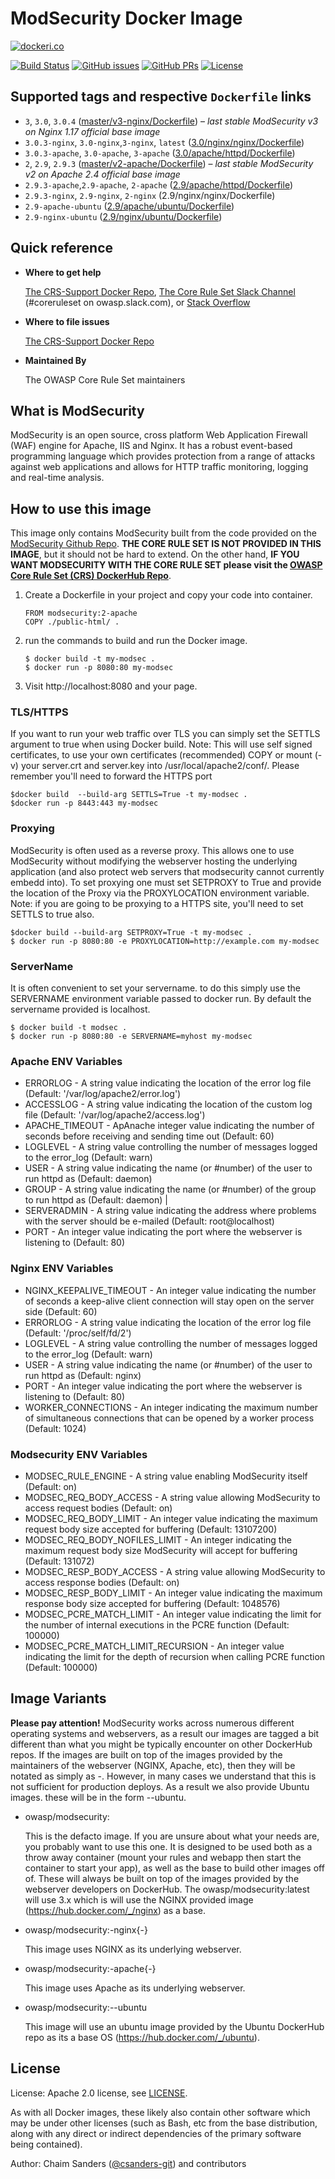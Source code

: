 # ModSecurity Docker Image

[![dockeri.co](http://dockeri.co/image/owasp/modsecurity)](https://hub.docker.com/r/owasp/modsecurity/)

[![Build Status](https://img.shields.io/endpoint.svg?url=https%3A%2F%2Factions-badge.atrox.dev%2FCRS-support%2Fmodsecurity-docker%2Fbadge%3Fref%3Dmaster&style=flat)](https://actions-badge.atrox.dev/CRS-support/modsecurity-docker/goto?ref=master
) [![GitHub issues](https://img.shields.io/github/issues-raw/CRS-support/modsecurity-docker.svg)](https://github.com/CRS-support/modsecurity-docker/issues
) [![GitHub PRs](https://img.shields.io/github/issues-pr-raw/CRS-support/modsecurity-docker.svg)](https://github.com/CRS-support/modsecurity-docker/pulls
) [![License](https://img.shields.io/github/license/CRS-support/modsecurity-docker.svg)](https://github.com/CRS-support/modsecurity-docker/blob/master/LICENSE)

## Supported tags and respective `Dockerfile` links

* `3`, `3.0`, `3.0.4` ([master/v3-nginx/Dockerfile](https://github.com/CRS-support/modsecurity-docker/blob/master/v3-nginx/Dockerfile)) – *last stable ModSecurity v3 on Nginx 1.17 official base image*
* `3.0.3-nginx`,  `3.0-nginx`,`3-nginx`, `latest` ([3.0/nginx/nginx/Dockerfile](https://github.com/CRS-support/modsecurity-docker/blob/v3/nginx-nginx/Dockerfile))
* `3.0.3-apache`, `3.0-apache`, `3-apache` ([3.0/apache/httpd/Dockerfile](https://github.com/CRS-support/modsecurity-docker/blob/v3/apache-apache/Dockerfile))
* `2`, `2.9`, `2.9.3` ([master/v2-apache/Dockerfile](https://github.com/CRS-support/modsecurity-docker/blob/master/v2-apache/Dockerfile)) – *last stable ModSecurity v2 on Apache 2.4 official base image*
* `2.9.3-apache`,`2.9-apache`, `2-apache` ([2.9/apache/httpd/Dockerfile](https://github.com/CRS-support/modsecurity-docker/blob/v2/apache-apache/Dockerfile))
* `2.9.3-nginx`, `2.9-nginx`, `2-nginx` (2.9/nginx/nginx/Dockerfile)
* `2.9-apache-ubuntu` ([2.9/apache/ubuntu/Dockerfile](https://github.com/CRS-support/modsecurity-docker/blob/v2/ubuntu-apache/Dockerfile))
* `2.9-nginx-ubuntu` ([2.9/nginx/ubuntu/Dockerfile](https://github.com/CRS-support/modsecurity-docker/blob/v2/ubuntu-nginx/Dockerfile))

## Quick reference

* **Where to get help**

   [The CRS-Support Docker Repo](https://github.com/CRS-support/modsecurity-docker), [The Core Rule Set Slack Channel](https://join.slack.com/t/owasp/shared_invite/enQtNjExMTc3MTg0MzU4LTViMDg1MmJiMzMwZGUxZjgxZWQ1MTE0NTBlOTBhNjhhZDIzZTZiNmEwOTJlYjdkMzAxMGVhNDkwNDNiNjZiOWQ) (#coreruleset on owasp.slack.com), or [Stack Overflow](https://stackoverflow.com/questions/tagged/mod-security)

* **Where to file issues**

    [The CRS-Support Docker Repo](https://github.com/CRS-support/modsecurity-docker)

* **Maintained By**

   The OWASP Core Rule Set maintainers

## What is ModSecurity

ModSecurity is an open source, cross platform Web Application Firewall (WAF) engine for Apache, IIS and Nginx. It has a robust event-based programming language which provides protection from a range of attacks against web applications and allows for HTTP traffic monitoring, logging and real-time analysis.

## How to use this image

This image only contains ModSecurity built from the code provided on the [ModSecurity Github Repo](https://github.com/SpiderLabs/ModSecurity). **THE CORE RULE SET IS NOT PROVIDED IN THIS IMAGE**, but it should not be hard to extend. On the other hand, **IF YOU WANT MODSECURITY WITH THE CORE RULE SET please visit the [OWASP Core Rule Set (CRS) DockerHub Repo](https://hub.docker.com/r/owasp/modsecurity-crs/)**.

1. Create a Dockerfile in your project and copy your code into container.

   ```
   FROM modsecurity:2-apache
   COPY ./public-html/ .
   ```

2. run the commands to build and run the Docker image.
   ```
   $ docker build -t my-modsec .
   $ docker run -p 8080:80 my-modsec
   ```

3. Visit http://localhost:8080 and your page.

### TLS/HTTPS

If you want to run your web traffic over TLS you can simply set the SETTLS argument to true when using Docker build. Note: This will use self signed certificates, to use your own certificates (recommended) COPY or mount (-v) your server.crt and server.key into /usr/local/apache2/conf/. Please remember you'll need to forward the HTTPS port

```
$docker build  --build-arg SETTLS=True -t my-modsec .
$docker run -p 8443:443 my-modsec
```

### Proxying

ModSecurity is often used as a reverse proxy. This allows one to use ModSecurity without modifying the webserver hosting the underlying application (and also protect web servers that modsecurity cannot currently embedd into). To set proxying one must set SETPROXY to True and provide the location of the Proxy via the PROXYLOCATION environment variable. Note: if you are going to be proxying to a HTTPS site, you'll need to set SETTLS to true also.

```
$docker build --build-arg SETPROXY=True -t my-modsec .
$ docker run -p 8080:80 -e PROXYLOCATION=http://example.com my-modsec
```

### ServerName

It is often convenient to set your servername. to do this simply use the SERVERNAME environment variable passed to docker run. By default the servername provided is localhost.
```
$ docker build -t modsec .
$ docker run -p 8080:80 -e SERVERNAME=myhost my-modsec
```

### Apache ENV Variables

* ERRORLOG - A string value indicating the location of the error log file (Default: '/var/log/apache2/error.log')
* ACCESSLOG - A string value indicating the location of the custom log file (Default: '/var/log/apache2/access.log')
* APACHE_TIMEOUT - ApAnache integer value indicating the number of seconds before receiving and sending time out (Default: 60)
* LOGLEVEL - A string value controlling the number of messages logged to the error_log (Default: warn)
* USER - A string value indicating the name (or #number) of the user to run httpd as (Default: daemon)
* GROUP - A string value indicating the name (or #number) of the group to run httpd as (Default: daemon) |
* SERVERADMIN - A string value indicating the address where problems with the server should be e-mailed (Default: root@localhost)
* PORT - An integer value indicating the port where the webserver is listening to (Default: 80)

### Nginx ENV Variables

* NGINX_KEEPALIVE_TIMEOUT - An integer value indicating the number of seconds a keep-alive client connection will stay open on the server side (Default: 60)
* ERRORLOG - A string value indicating the location of the error log file (Default: '/proc/self/fd/2')
* LOGLEVEL - A string value controlling the number of messages logged to the error_log (Default: warn)
* USER - A string value indicating the name (or #number) of the user to run httpd as (Default: nginx)
* PORT - An integer value indicating the port where the webserver is listening to (Default: 80)
* WORKER_CONNECTIONS - An integer indicating the maximum number of simultaneous connections that can be opened by a worker process (Default: 1024)

### Modsecurity ENV Variables

* MODSEC_RULE_ENGINE - A string value enabling ModSecurity itself (Default: on) 
* MODSEC_REQ_BODY_ACCESS - A string value allowing ModSecurity to access request bodies (Default: on)
* MODSEC_REQ_BODY_LIMIT - An integer value indicating the maximum request body size  accepted for buffering (Default: 13107200)
* MODSEC_REQ_BODY_NOFILES_LIMIT - An integer indicating the maximum request body size ModSecurity will accept for buffering (Default: 131072)
* MODSEC_RESP_BODY_ACCESS - A string value allowing ModSecurity to access response bodies (Default: on)
* MODSEC_RESP_BODY_LIMIT - An integer value indicating the maximum response body size  accepted for buffering (Default: 1048576)
* MODSEC_PCRE_MATCH_LIMIT - An integer value indicating the limit for the number of internal executions in the PCRE function (Default: 100000)
* MODSEC_PCRE_MATCH_LIMIT_RECURSION - An integer value indicating the limit for the depth of recursion when calling PCRE function (Default: 100000)

## Image Variants

**Please pay attention!**
ModSecurity works across numerous different operating systems and webservers, as a result our images are tagged a bit different than what you might be typically encounter on other DockerHub repos. If the images are built on top of the images provided by the maintainers of the webserver (NGINX, Apache, etc), then they will be notated as simply as <version>-<webserver>. However, in many cases we understand that this is not sufficient for production deploys. As a result we also provide Ubuntu images. these will be in the form <version>-<webserver>-ubuntu.

* owasp/modsecurity:

   This is the defacto image. If you are unsure about what your needs are, you probably want to use this one. It is designed to be used both as a throw away container (mount your rules and webapp then start the container to start your app), as well as the base to build other images off of. These will always be built on top of the images provided by the webserver developers on DockerHub. The owasp/modsecurity:latest will use 3.x which is will use the NGINX provided image (https://hub.docker.com/_/nginx) as a base.

* owasp/modsecurity:-nginx{-<x>}

   This image uses NGINX as its underlying webserver.

* owasp/modsecurity:-apache{-<x>}

   This image uses Apache as its underlying webserver.

* owasp/modsecurity:-<x>-ubuntu

   This image will use an ubuntu image provided by the Ubuntu DockerHub repo as its a base OS (https://hub.docker.com/_/ubuntu).

## License

License: Apache 2.0 license, see [LICENSE](https://github.com/CRS-support/modsecurity-docker/blob/v2/ubuntu-apache/LICENSE).

As with all Docker images, these likely also contain other software which may be under other licenses (such as Bash, etc from the base distribution, along with any direct or indirect dependencies of the primary software being contained).

Author: Chaim Sanders ([@csanders-git](https://github.com/csanders-git)) and contributors
